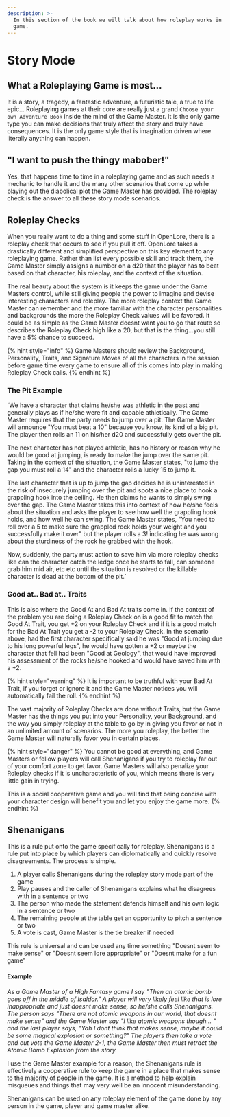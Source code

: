 ```yaml
---
description: >-
  In this section of the book we will talk about how roleplay works in this
  game.
---
```


# Story Mode

## What a Roleplaying Game is most...

It is a story, a tragedy, a fantastic adventure, a futuristic tale, a true to life epic... Roleplaying games at their core are really just a grand `Choose your own Adventure Book` inside the mind of the Game Master. It is the only game type you can make decisions that truly affect the story and truly have consequences. It is the only game style that is imagination driven where literally anything can happen.

## "I want to push the thingy mabober!"

Yes, that happens time to time in a roleplaying game and as such needs a mechanic to handle it and the many other scenarios that come up while playing out the diabolical plot the Game Master has provided. The roleplay check is the answer to all these story mode scenarios.

## Roleplay Checks

When you really want to do a thing and some stuff in OpenLore, there is a roleplay check that occurs to see if you pull it off. OpenLore takes a drastically different and simplified perspective on this key element to any roleplaying game. Rather than list every possible skill and track them, the Game Master simply assigns a number on a d20 that the player has to beat based on that character, his roleplay, and the context of the situation.

The real beauty about the system is it keeps the game under the Game Masters control, while still giving people the power to imagine and devise interesting characters and roleplay. The more roleplay context the Game Master can remember and the more familiar with the character personalities and backgrounds the more the Roleplay Check values will be favored. It could be as simple as the Game Master doesnt want you to go that route so describes the Roleplay Check high like a 20, but that is the thing...you still have a 5% chance to succeed.

{% hint style="info" %}
Game Masters should review the Background, Personality, Traits, and Signature Moves of all the characters in the session before game time every game to ensure all of this comes into play in making Roleplay Check calls.
{% endhint %}

### The Pit Example 

`We have a character that claims he/she was athletic in the past and generally plays as if he/she were fit and capable athletically. The Game Master requires that the party needs to jump over a pit. The Game Master will announce "You must beat a 10" because you know, its kind of a big pit. The player then rolls an 11 on his/her d20 and successfully gets over the pit.   
  
The next character has not played athletic, has no history or reason why he would be good at jumping, is ready to make the jump over the same pit. Taking in the context of the situation, the Game Master states, "to jump the gap you must roll a 14" and the character rolls a lucky 15 to jump it.  
  
The last character that is up to jump the gap decides he is uninterested in the risk of insecurely jumping over the pit and spots a nice place to hook a grappling hook into the ceiling. He then claims he wants to simply swing over the gap. The Game Master takes this into context of how he/she feels about the situation and asks the player to see how well the grappling hook holds, and how well he can swing. The Game Master states, "You need to roll over a 5 to make sure the grappled rock holds your weight and you successfully make it over" but the player rolls a 3! indicating he was wrong about the sturdiness of the rock he grabbed with the hook.  
  
Now, suddenly, the party must action to save him via more roleplay checks like can the character catch the ledge once he starts to fall, can someone grab him mid air, etc etc until the situation is resolved or the killable character is dead at the bottom of the pit.`

### Good at.. Bad at.. Traits

This is also where the Good At and Bad At traits come in. If the context of the problem you are doing a Roleplay Check on is a good fit to match the Good At Trait, you get +2 on your Roleplay Check and if it is a good match for the Bad At Trait you get a -2 to your Roleplay Check. In the scenario above, had the first character specifically said he was "Good at jumping due to his long powerful legs", he would have gotten a +2 or maybe the character that fell had been "Good at Geology", that would have improved his assessment of the rocks he/she hooked and would have saved him with a +2.

{% hint style="warning" %}
It is important to be truthful with your Bad At Trait, if you forget or ignore it and the Game Master notices you will automatically fail the roll.
{% endhint %}

The vast majority of Roleplay Checks are done without Traits, but the Game Master has the things you put into your Personality, your Background, and the way you simply roleplay at the table to go by in giving you favor or not in an unlimited amount of scenarios. The more you roleplay, the better the Game Master will naturally favor you in certain places. 

{% hint style="danger" %}
You cannot be good at everything, and Game Masters or fellow players will call Shenanigans if you try to roleplay far out of your comfort zone to get favor. Game Masters will also penalize your Roleplay checks if it is uncharacteristic of you, which means there is very little gain in trying.  
  
This is a social cooperative game and you will find that being concise with your character design will benefit you and let you enjoy the game more.
{% endhint %}

## Shenanigans

This is a rule put onto the game specifically for roleplay. Shenanigans is a rule put into place by which players can diplomatically and quickly resolve disagreements. The process is simple.

1. A player calls Shenanigans during the roleplay story mode part of the game
2. Play pauses and the caller of Shenanigans explains what he disagrees with in a sentence or two
3. The person who made the statement defends himself and his own logic in a sentence or two
4. The remaining people at the table get an opportunity to pitch a sentence or two
5. A vote is cast, Game Master is the tie breaker if needed

This rule is universal and can be used any time something "Doesnt seem to make sense" or "Doesnt seem lore appropriate" or "Doesnt make for a fun game" 

#### Example

_As a Game Master of a High Fantasy game I say "Then an atomic bomb goes off in the middle of Isaldor."_ _A player will very likely feel like that is lore inappropriate and just doesnt make sense, so he/she calls Shenanigans. The person says "There are not atomic weapons in our world, that doesnt make sense" and the Game Master say "I like atomic weapons though... " and the last player says, "Yah I dont think that makes sense, maybe it could be some magical explosion or something?" The players then take a vote and out vote the Game Master 2-1, the Game Master then must retract the Atomic Bomb Explosion from the story._

I use the Game Master example for a reason, the Shenanigans rule is effectively a cooperative rule to keep the game in a place that makes sense to the majority of people in the game. It is a method to help explain misqueues and things that may very well be an innocent misunderstanding.

Shenanigans can be used on any roleplay element of the game done by any person in the game, player and game master alike.





